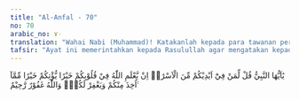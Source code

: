 ```yaml
---
title: "Al-Anfal - 70"
no: 70
arabic_no: ٧٠
translation: "Wahai Nabi (Muhammad)! Katakanlah kepada para tawanan perang yang ada di tanganmu, “Jika Allah mengetahui ada kebaikan di dalam hatimu, niscaya Dia akan memberikan yang lebih baik dari apa yang telah diambil darimu dan Dia akan mengampuni kamu.” Allah Maha Pengampun, Maha Penyayang."
tafsir: "Ayat ini memerintahkan kepada Rasulullah agar mengatakan kepada para tawanan yang merasa berat hatinya mengeluarkan harta untuk penebus diri mereka bahwa Allah akan mengganti harta yang mereka serahkan itu dengan yang lebih baik dan lebih bersih serta beriman kepada Allah. Allah akan mengampuni segala dosa termasuk syirik, memusuhi kaum Muslimin, memusuhi Islam, agama yang diridai-Nya dan melakukan berbagai macam tindakan yang dimurkai-Nya. Allah adalah Maha Pengampun dan Maha Penyayang terhadap hamba-Nya."
---
```


يٰٓاَيُّهَا النَّبِيُّ قُلْ لِّمَنْ فِيْٓ اَيْدِيْكُمْ مِّنَ الْاَسْرٰٓىۙ اِنْ يَّعْلَمِ اللّٰهُ فِيْ قُلُوْبِكُمْ خَيْرًا يُّؤْتِكُمْ خَيْرًا مِّمَّآ اُخِذَ مِنْكُمْ وَيَغْفِرْ لَكُمْۗ وَاللّٰهُ غَفُوْرٌ رَّحِيْمٌ ࣖ 

